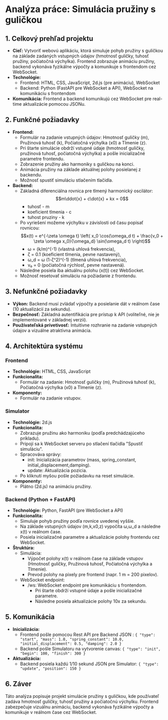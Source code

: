 # Analýza práce: Simulácia pružiny s guličkou

## 1. Celkový prehľad projektu

- **Cieľ:** Vytvoriť webovú aplikáciu, ktorá simuluje pohyb pružiny s guličkou na základe zadaných vstupných údajov (hmotnosť guličky, tuhosť pružiny, počiatočná výchylka). Frontend zobrazuje animáciu pružiny, backend vykonáva fyzikálne výpočty a komunikuje s frontendom cez WebSocket.
- **Technológie:**
  - Frontend: HTML, CSS, JavaScript, 2d.js (pre animáciu), WebSocket
  - Backend: Python (FastAPI pre WebSocket a API), WebSocket na komunikáciu s frontendom
- **Komunikácia:** Frontend a backend komunikujú cez WebSocket pre real-time aktualizácie pomocou JSONu.

## 2. Funkčné požiadavky

- **Frontend:**
  - Formulár na zadanie vstupných údajov: Hmotnosť guličky (m), Pružinová tuhosť (k), Počiatočná výchylka (x0) a Tlmenie (z).
  - Pri štarte simulácie obdrží vstupné údaje (hmotnosť guličky, pružinová tuhosť, počiatočná výchylka) a pošle inicializačné parametre frontendu.
  - Zobrazenie pružiny ako harmoniky s guličkou na konci.
  - Animácia pružiny na základe aktuálnej polohy posielanej z backendu.
  - Možnosť spustiť simuláciu stlačením tlačidla.
- **Backend:**
  - Základná diferenciálna rovnica pre tlmený harmonický oscilátor:
$$m\ddot{x} + c\dot{x} + kx = 0$$
    - tuhosť - m
    - koeficient tlmenia - c
    - tuhost pruziny - k
  - Po vyriešení možeme výchylku v závislosti od času popisať rovnicou: 
$$x(t) = e^{-\zeta \omega t} \left( x_0 \cos(\omega_d t) + \frac{v_0 + \zeta \omega x_0}{\omega_d} \sin(\omega_d t) \right)$$
    - ω = (k/m)^(-1) (vlastná uhlová frekvencia),
    - ζ = 0.1 (koeficient tlmenia, pevne nastavený),
    - ω_d = ω (1-ζ^2)^(-1) (tlmená uhlová frekvencia),
    - v₀ = 0 (počiatočná rýchlosť, pevne nastavená).
  - Následne posiela iba aktuálnu polohu (x(t)) cez WebSocket.
  - Možnosť resetovať simuláciu na požiadanie z frontendu.

## 3. Nefunkčné požiadavky

- **Výkon:** Backend musí zvládať výpočty a posielanie dát v reálnom čase (10 aktualizácií za sekundu).
- **Bezpečnosť:** Základná autentifikácia pre prístup k API (voliteľné, nie je implementované v základnej verzii).
- **Používateľská prívetivosť:** Intuitívne rozhranie na zadanie vstupných údajov a vizuálne atraktívna animácia.

## 4. Architektúra systému

### Frontend

- **Technológie:** HTML, CSS, JavaScript
- **Funkcionalita:**
  - Formulár na zadanie: Hmotnosť guličky (m), Pružinová tuhosť (k), Počiatočná výchylka (x0) a Tlmenie (z).
- **Komponenty:**
  - Formulár na zadanie vstupov.
  
### Simulator

- **Technológie:** 2d.js
- **Funkcionalita:**
  - Zobrazuje pružinu ako harmoniku (podľa predchádzajúceho príkladu).
  - Pripojí sa k WebSocket serveru po stlačení tlačidla "Spustiť simuláciu".
  - Spracováva správy:
    - init: Inicializácia parametrov (mass, spring_constant, initial_displacement,damping).
    - update: Aktualizácia pozicia.
  - Po kliknutí myšou pošle požiadavku na reset simulácie.
- **Komponenty:**
  - Plátno (2d.js) na animáciu pružiny. 

### Backend (Python + FastAPI)

- **Technológie:** Python, FastAPI (pre WebSocket a API)
- **Funkcionalita:**
  - Simuluje pohyb pružiny podľa rovnice uvedenej vyššie.
  - Na základe vstupných údajov (m,k,x0,z) vypočíta ω,ω_d a následne x(t) v reálnom čase.
  - Posiela inicializačné parametre a aktualizácie polohy frontendu cez WebSocket.
- **Štruktúra:**
  - Simulácia:
    - Výpočet polohy x(t) v reálnom čase na základe vstupov (Hmotnosť guličky, Pružinová tuhosť, Počiatočná výchylka a Tlmenie).
    - Prevod polohy na pixely pre frontend (napr. 1 m = 200 pixelov).
  - WebSocket endpoint:
    - /ws: WebSocket endpoint pre komunikáciu s frontendom.
      - Pri štarte obdrží vstupné údaje a pošle inicializačné parametre.
      - Následne posiela aktualizácie polohy 10x za sekundu.

## 5. Komunikácia

- **Inicializácia:**
  - Frontend pošle pomocou Rest API pre Backend JSON :
    ```{ "type": "start", "mass": 1.0, "spring_constant": 10.0, "initial_displacement": 0.5, "damping": 2.0 }```
  - Backend pošle Simulatoru na vytvorenie canvas:
    ```{ "type": "init", "begin": 100, "finish": 300 }```
- **Aktualizácia:**
  - Backend posiela každú 1/10 sekund JSON pre Simulator:
    ```{ "type": "update", "position": 150 }```

## 6. Záver

Táto analýza popisuje projekt simulácie pružiny s guličkou, kde používateľ zadáva hmotnosť guličky, tuhosť pružiny a počiatočnú výchylku. Frontend zabezpečuje vizuálnu animáciu, backend vykonáva fyzikálne výpočty a komunikuje v reálnom čase cez WebSocket.